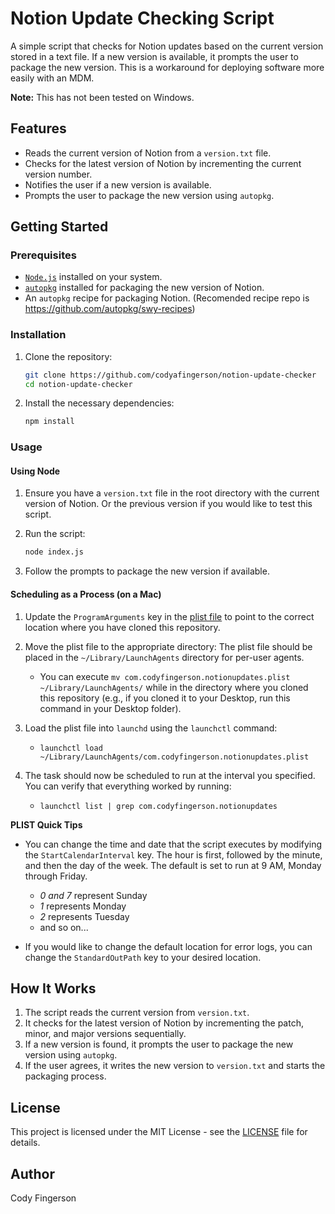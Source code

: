 # Notion Update Checking Script

A simple script that checks for Notion updates based on the current version stored in a text file. If a new version is available, it prompts the user to package the new version. This is a workaround for deploying software more easily with an MDM. 

**Note:** This has not been tested on Windows.

## Features

- Reads the current version of Notion from a `version.txt` file.
- Checks for the latest version of Notion by incrementing the current version number.
- Notifies the user if a new version is available.
- Prompts the user to package the new version using `autopkg`.

## Getting Started

### Prerequisites

- [`Node.js`](https://nodejs.org/en/download/prebuilt-installer/current) installed on your system.
- [`autopkg`](https://github.com/autopkg/autopkg) installed for packaging the new version of Notion.
- An `autopkg` recipe for packaging Notion. (Recomended recipe repo is https://github.com/autopkg/swy-recipes)

### Installation

1. Clone the repository:
    ```sh
    git clone https://github.com/codyafingerson/notion-update-checker
    cd notion-update-checker
    ```

2. Install the necessary dependencies:
    ```sh
    npm install
    ```

### Usage

#### Using Node
1. Ensure you have a `version.txt` file in the root directory with the current version of Notion. Or the previous version if you would like to test this script.

2. Run the script:
    ```sh
    node index.js
    ```

3. Follow the prompts to package the new version if available.

#### Scheduling as a Process (on a Mac)
1. Update the `ProgramArguments` key in the [plist file](./com.codyfingerson.notionupdates.plist) to point to the correct location where you have cloned this repository.

2. Move the plist file to the appropriate directory: The plist file should be placed in the `~/Library/LaunchAgents` directory for per-user agents.
    - You can execute `mv com.codyfingerson.notionupdates.plist ~/Library/LaunchAgents/` while in the directory where you cloned this repository (e.g., if you cloned it to your Desktop, run this command in your Desktop folder).

3. Load the plist file into `launchd` using the `launchctl` command:
    - `launchctl load ~/Library/LaunchAgents/com.codyfingerson.notionupdates.plist`

4. The task should now be scheduled to run at the interval you specified. You can verify that everything worked by running:
    - `launchctl list | grep com.codyfingerson.notionupdates`

**PLIST Quick Tips**
- You can change the time and date that the script executes by modifying the `StartCalendarInterval` key. The hour is first, followed by the minute, and then the day of the week. The default is set to run at 9 AM, Monday through Friday.
    - *0 and 7* represent Sunday
    - *1* represents Monday
    - *2* represents Tuesday
    - and so on...

- If you would like to change the default location for error logs, you can change the `StandardOutPath` key to your desired location. 

## How It Works

1. The script reads the current version from `version.txt`.
2. It checks for the latest version of Notion by incrementing the patch, minor, and major versions sequentially.
3. If a new version is found, it prompts the user to package the new version using `autopkg`.
4. If the user agrees, it writes the new version to `version.txt` and starts the packaging process.

## License

This project is licensed under the MIT License - see the [LICENSE](LICENSE) file for details.

## Author
Cody Fingerson
